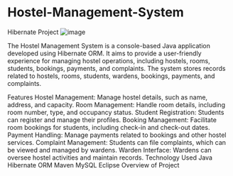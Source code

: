 # Hostel-Management-System
Hibernate Project
![image](https://github.com/user-attachments/assets/97504672-87c2-4ff7-a355-4f30ad3f4d42)

The Hostel Management System is a console-based Java application developed using Hibernate ORM. It aims to provide a user-friendly experience for managing hostel operations, including hostels, rooms, students, bookings, payments, and complaints. The system stores records related to hostels, rooms, students, wardens, bookings, payments, and complaints.

Features
Hostel Management: Manage hostel details, such as name, address, and capacity.
Room Management: Handle room details, including room number, type, and occupancy status.
Student Registration: Students can register and manage their profiles.
Booking Management: Facilitate room bookings for students, including check-in and check-out dates.
Payment Handling: Manage payments related to bookings and other hostel services.
Complaint Management: Students can file complaints, which can be viewed and managed by wardens.
Warden Interface: Wardens can oversee hostel activities and maintain records.
Technology Used
Java
Hibernate ORM
Maven
MySQL
Eclipse
Overview of Project
